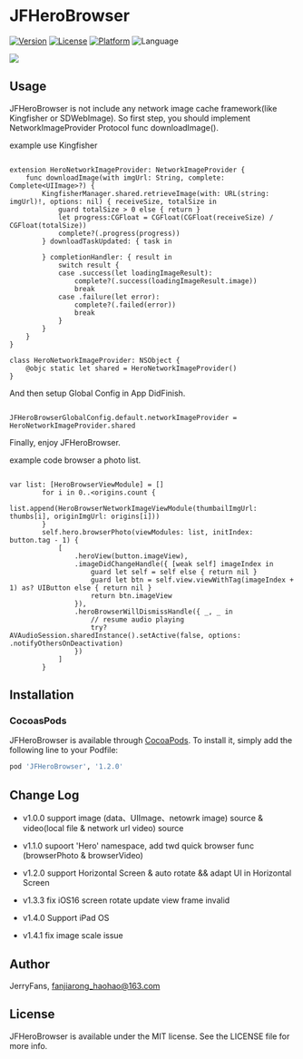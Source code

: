 # JFHeroBrowser

[![Version](https://img.shields.io/cocoapods/v/JFHeroBrowser.svg?style=flat)](https://cocoapods.org/pods/JFHeroBrowser)
[![License](https://img.shields.io/cocoapods/l/JFHeroBrowser.svg?style=flat)](https://cocoapods.org/pods/JFHeroBrowser)
[![Platform](https://img.shields.io/cocoapods/p/JFHeroBrowser.svg?style=flat)](https://cocoapods.org/pods/JFHeroBrowser)
![Language](https://img.shields.io/badge/language-Swift-DE5C43.svg?style=flat)

![](https://github.com/JerryFans/JFHeroBrowser/raw/master/preview1.gif)

## Usage

JFHeroBrowser is not include any network image cache framework(like Kingfisher or SDWebImage). So first step, you should implement NetworkImageProvider Protocol func downloadImage().

example use Kingfisher

```

extension HeroNetworkImageProvider: NetworkImageProvider {
    func downloadImage(with imgUrl: String, complete: Complete<UIImage>?) {
        KingfisherManager.shared.retrieveImage(with: URL(string: imgUrl)!, options: nil) { receiveSize, totalSize in
            guard totalSize > 0 else { return }
            let progress:CGFloat = CGFloat(CGFloat(receiveSize) / CGFloat(totalSize))
            complete?(.progress(progress))
        } downloadTaskUpdated: { task in

        } completionHandler: { result in
            switch result {
            case .success(let loadingImageResult):
                complete?(.success(loadingImageResult.image))
                break
            case .failure(let error):
                complete?(.failed(error))
                break
            }
        }
    }
}

class HeroNetworkImageProvider: NSObject {
    @objc static let shared = HeroNetworkImageProvider()
}

```

And then setup Global Config in App DidFinish.

```

JFHeroBrowserGlobalConfig.default.networkImageProvider = HeroNetworkImageProvider.shared

```


Finally, enjoy JFHeroBrowser.

example code browser a photo list.

```

var list: [HeroBrowserViewModule] = []
        for i in 0..<origins.count {
            list.append(HeroBrowserNetworkImageViewModule(thumbailImgUrl: thumbs[i], originImgUrl: origins[i]))
        }
        self.hero.browserPhoto(viewModules: list, initIndex: button.tag - 1) {
            [
                .heroView(button.imageView),
                .imageDidChangeHandle({ [weak self] imageIndex in
                    guard let self = self else { return nil }
                    guard let btn = self.view.viewWithTag(imageIndex + 1) as? UIButton else { return nil }
                    return btn.imageView
                }),
                .heroBrowserWillDismissHandle({ _, _ in
                    // resume audio playing
                    try? AVAudioSession.sharedInstance().setActive(false, options: .notifyOthersOnDeactivation)
                })
            ]
        }

```


## Installation

### CocoasPods

JFHeroBrowser is available through [CocoaPods](https://cocoapods.org). To install
it, simply add the following line to your Podfile:

```ruby
pod 'JFHeroBrowser', '1.2.0'

```

## Change Log

- v1.0.0 support image (data、UIImage、netowrk image) source & video(local file & network url video) source
- v1.1.0 supoort 'Hero' namespace, add twd quick browser func (browserPhoto & browserVideo)
- v1.2.0 support Horizontal Screen & auto rotate && adapt UI in Horizontal Screen

- v1.3.3 fix iOS16 screen rotate update view frame invalid

- v1.4.0 Support iPad OS

- v1.4.1 fix image scale issue

## Author

JerryFans, fanjiarong_haohao@163.com

## License

JFHeroBrowser is available under the MIT license. See the LICENSE file for more info.
